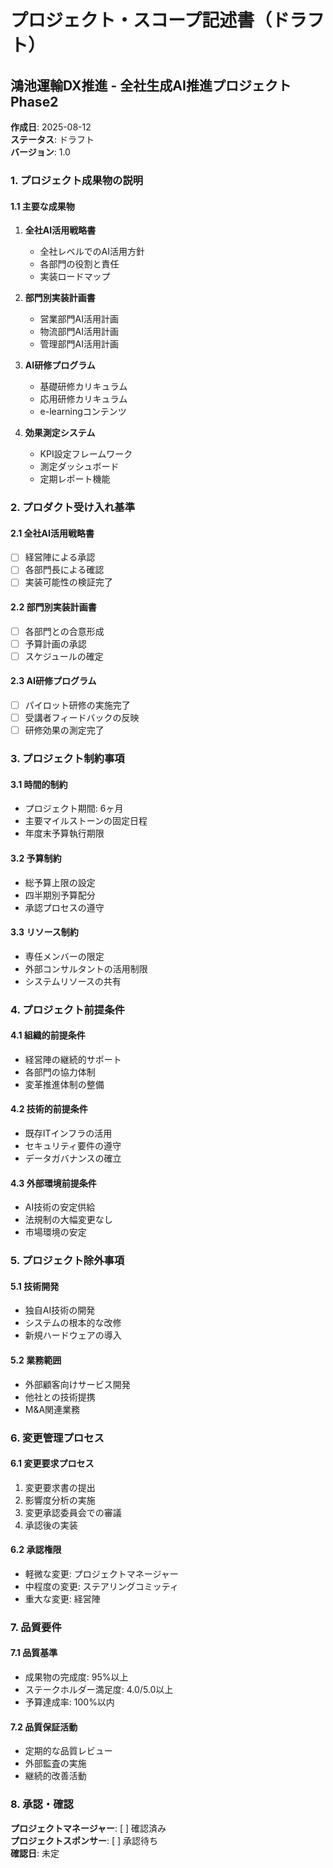 # プロジェクト・スコープ記述書（ドラフト）
## 鴻池運輸DX推進 - 全社生成AI推進プロジェクト Phase2

**作成日**: 2025-08-12  
**ステータス**: ドラフト  
**バージョン**: 1.0  

### 1. プロジェクト成果物の説明

#### 1.1 主要な成果物
1. **全社AI活用戦略書**
   - 全社レベルでのAI活用方針
   - 各部門の役割と責任
   - 実装ロードマップ

2. **部門別実装計画書**
   - 営業部門AI活用計画
   - 物流部門AI活用計画
   - 管理部門AI活用計画

3. **AI研修プログラム**
   - 基礎研修カリキュラム
   - 応用研修カリキュラム
   - e-learningコンテンツ

4. **効果測定システム**
   - KPI設定フレームワーク
   - 測定ダッシュボード
   - 定期レポート機能

### 2. プロダクト受け入れ基準

#### 2.1 全社AI活用戦略書
- [ ] 経営陣による承認
- [ ] 各部門長による確認
- [ ] 実装可能性の検証完了

#### 2.2 部門別実装計画書
- [ ] 各部門との合意形成
- [ ] 予算計画の承認
- [ ] スケジュールの確定

#### 2.3 AI研修プログラム
- [ ] パイロット研修の実施完了
- [ ] 受講者フィードバックの反映
- [ ] 研修効果の測定完了

### 3. プロジェクト制約事項

#### 3.1 時間的制約
- プロジェクト期間: 6ヶ月
- 主要マイルストーンの固定日程
- 年度末予算執行期限

#### 3.2 予算制約
- 総予算上限の設定
- 四半期別予算配分
- 承認プロセスの遵守

#### 3.3 リソース制約
- 専任メンバーの限定
- 外部コンサルタントの活用制限
- システムリソースの共有

### 4. プロジェクト前提条件

#### 4.1 組織的前提条件
- 経営陣の継続的サポート
- 各部門の協力体制
- 変革推進体制の整備

#### 4.2 技術的前提条件
- 既存ITインフラの活用
- セキュリティ要件の遵守
- データガバナンスの確立

#### 4.3 外部環境前提条件
- AI技術の安定供給
- 法規制の大幅変更なし
- 市場環境の安定

### 5. プロジェクト除外事項

#### 5.1 技術開発
- 独自AI技術の開発
- システムの根本的な改修
- 新規ハードウェアの導入

#### 5.2 業務範囲
- 外部顧客向けサービス開発
- 他社との技術提携
- M&A関連業務

### 6. 変更管理プロセス

#### 6.1 変更要求プロセス
1. 変更要求書の提出
2. 影響度分析の実施
3. 変更承認委員会での審議
4. 承認後の実装

#### 6.2 承認権限
- 軽微な変更: プロジェクトマネージャー
- 中程度の変更: ステアリングコミッティ
- 重大な変更: 経営陣

### 7. 品質要件

#### 7.1 品質基準
- 成果物の完成度: 95%以上
- ステークホルダー満足度: 4.0/5.0以上
- 予算達成率: 100%以内

#### 7.2 品質保証活動
- 定期的な品質レビュー
- 外部監査の実施
- 継続的改善活動

### 8. 承認・確認

**プロジェクトマネージャー**: [ ] 確認済み  
**プロジェクトスポンサー**: [ ] 承認待ち  
**確認日**: 未定